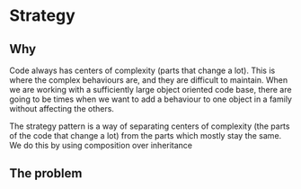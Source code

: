 # Strategy

## Why

Code always has centers of complexity (parts that change a lot). This is where the complex behaviours are, and they are difficult to maintain. When we are working with a sufficiently large object oriented code base, there are going to be times when we want to add a behaviour to one object in a family without affecting the others.




The strategy pattern is a way of separating centers of complexity (the parts of the code that change a lot) from the parts which mostly stay the same. We do this by using composition over inheritance 

## The problem
